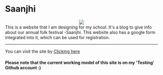 # Saanjhi
<div align = "center">
  <img align="center" src= "https://github.com/VinayakBector2002/VinayakBector2002/blob/master/Vlogo.jpg" />
</div>
This is a website that I am designing for my school. 
It's a blog to give info about our annual folk festival -Saanjhi. This website also has a google form integrated into it, which can be used for registration. 

***

<p> You can visit the site by <a href = "https://bectortesting.github.io/"> Clicking here </a> </p>
<h4> Please note that the current working model of this site is on my 'Testing' Github account :) </h4> 
